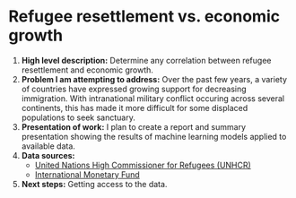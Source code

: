 # Refugee resettlement vs. economic growth
<ol><li><b>High level description:</b> Determine any correlation between refugee resettlement and economic growth.<br>
  <li><b>Problem I am attempting to address:</b> Over the past few years, a variety of countries have expressed growing support for decreasing immigration. With intranational military conflict occuring across several continents, this has made it more difficult for some displaced populations to seek sanctuary.<br>
<li><b>Presentation of work:</b> I plan to create a report and summary presentation showing the results of machine learning models applied to available data.<br>
<li><b>Data sources:</b>
<ul><li><a href="http://www.unhcr.org/en-us/figures-at-a-glance.html">United Nations High Commissioner for Refugees (UNHCR)</a>
<li><a href="https://www.imf.org/external/np/ds/matrix.html">International Monetary Fund</a></ul>
<li><b>Next steps:</b> Getting access to the data.</ol>
